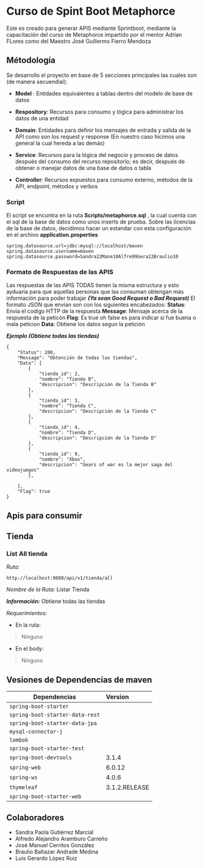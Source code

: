 # Curso de Spint Boot Metaphorce
Este es creado para generar APIS mediante Sprintboot, mediante la capacitación del curso de Metaphorce impartido por el mentor Adrian FLores como del Maestro José Guillermo Fierro Mendoza

## Métodología
Se desarrollo el proyecto en base de 5 secciones principales las cuales son (de manera secuendial):

- **Model** : Entidades equivalentes a tablas dentro del modelo de base de datos


- **Respository**: Recursos para consumo y lógica para administrar los datos de una entidad


- **Domain**: Entidades para definir los mensajes de entrada y salida de la API como son los request y response
(En nuestro caso hicimos una general la cual hereda a las demás)

- **Service**: Recursos para la lógica del negocio y proceso de datos después del consumo del recurso repositorio; es decir, después de obtener o manejar datos de una base de datos o tabla


- **Controller**: Recursos expuestos para consumo externo, métodos de la API, endpoint, métodos y verbos 

### Script 
El script se encuntra en la ruta **Scripts/metaphorce.sql** , la cual cuenta con el sql de la base de datos como unos inserts de prueba.
Sobre las licencias de la base de datos, decidimos hacer un estandar con esta configuración en el archivo **application.properties**

``` 
spring.datasource.url=jdbc:mysql://localhost/maven
spring.datasource.username=maven
spring.datasource.password=Sandra22Mane10Alfre99Gera22Braulio10
``` 

### Formato de Respuestas de las APIS
Las respuestas de las APIS TODAS tienen la misma estructura y esto ayduaria para que aquellas personas que las consuman obtengan más información para poder trabajar ***(Ya sean Good Request o Bad Request)***
El formato JSON que envian son con los siguientes encabezados:
**Status**: Envia el codigo HTTP de la respuesta
**Message**: Mensaje acerca de la respuesta de la peticón
**Flag**: Es true oh false es para indicar si fue buena o mala peticion
**Data**: Obtiene los datos segun la petición

***Ejemplo (Obtiene todas las tiendas)***
``` 
{
    "Status": 200,
    "Message": "Obtención de todas las tiendas",
    "Data": [
        {
            "tienda_id": 2,
            "nombre": "Tienda B",
            "descripcion": "Descripción de la Tienda B"
        },
        {
            "tienda_id": 3,
            "nombre": "Tienda C",
            "descripcion": "Descripción de la Tienda C"
        },
        {
            "tienda_id": 4,
            "nombre": "Tienda D",
            "descripcion": "Descripción de la Tienda D"
        },
        {
            "tienda_id": 9,
            "nombre": "Xbox",
            "descripcion": "Gears of war es la mejor saga del videojuegos"
        },
        
    ],
    "Flag": true
}
``` 


## Apis para consumir 
## Tienda
### List All tienda
*Ruta:* 
``` 
http://localhost:8080/api/v1/tienda/all
``` 
*Nombre de la Ruta:*  Listar Tienda

***Información:*** Obtiene todas las tiendas

*Requerimientos:*   
- En la ruta: 
> Ninguno
- En el body: 
> Ninguno

## Vesiones de Dependencias de maven

|  Dependencias           | Version       |
| ----------------------- |:------------- |
| `spring-boot-starter`   |               |
| `spring-boot-starter-data-rest`|       |
| `spring-boot-starter-data-jpa` |      |
| `mysql-connector-j` |      |
| `lombok` |      |
| `spring-boot-starter-test` |      |
| `spring-boot-devtools` |  3.1.4     |
| `spring-web` |  6.0.12     |
| `spring-ws` |  4.0.6     |
| `thymeleaf` |  3.1.2.RELEASE     |
| `spring-boot-starter-web` |     |

## Colaboradores 
- Sandra Paola Gutiérrez Marcial
- Alfredo Alejandro Aramburo Carreño
- José Manuel Cerritos González  
- Braulio Baltazar Andrade Medina
- Luis Gerardo López Ruiz
